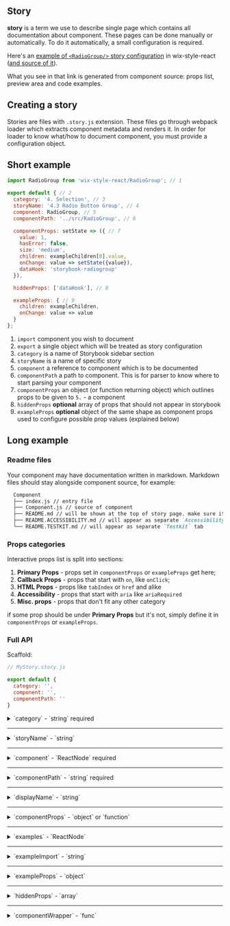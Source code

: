 ## Story

**story** is a term we use to describe single page which contains all documentation about component.
These pages can be done manually or automatically. To do it automatically, a small configuration is required.

Here's an [example of `<RadioGroup/>` story configuration](https://wix-wix-style-react.surge.sh/?selectedKind=4.%20Selection&selectedStory=4.3%20Radio%20Button%20Group&full=0&addons=0&stories=1&panelRight=0) in wix-style-react ([and source of it](https://github.com/wix/wix-style-react/blob/master/stories/RadioGroup.story.js)).

What you see in that link is generated from component source: props list, preview area and code examples.

## Creating a story

Stories are files with `.story.js` extension. These files go through webpack loader which extracts component metadata
and renders it. In order for loader to know what/how to document component, you must provide a configuration object.

## Short example

```js
import RadioGroup from 'wix-style-react/RadioGroup'; // 1

export default { // 2
  category: '4. Selection', // 3
  storyName: '4.3 Radio Button Group', // 4
  component: RadioGroup, // 5
  componentPath: '../src/RadioGroup', // 6

  componentProps: setState => ({ // 7
    value: 1,
    hasError: false,
    size: 'medium',
    children: exampleChildren[0].value,
    onChange: value => setState({value}),
    dataHook: 'storybook-radiogroup'
  }),

  hiddenProps: ['dataHook'], // 8

  exampleProps: { // 9
    children: exampleChildren,
    onChange: value => value
  }
};
```

1. `import` component you wish to document
1. `export` a single object which will be treated as story configuration
1. `category` is a name of Storybook sidebar section
1. `storyName` is a name of specific story
1. `component` a reference to component which is to be documented
1. `componentPath` a path to component. This is for parser to know where to start parsing your component
1. `componentProps` an object (or function returning object) which outlines props to be given to `5.` - a component
1. `hiddenProps` **optional** array of props that should not appear in storybook
1. `exampleProps` **optional** object of the same shape as component props used to configure possible prop values (explained below)

## Long example

### Readme files

Your component may have documentation written in markdown. Markdown
files should stay alongside component source, for example:

```md
  Component
  ├── index.js // entry file
  ├── Component.js // source of component
  ├── README.md // will be shown at the top of story page. make sure it includes a nice title
  ├── README.ACCESSIBILITY.md // will appear as separate `Accessibility` tab
  └── README.TESTKIT.md // will appear as separate `Testkit` tab
```

### Props categories

Interactive props list is split into sections:
1. **Primary Props** - props set in `componentProps` or `exampleProps` get here;
1. **Callback Props** - props that start with `on`, like `onClick`;
1. **HTML Props** - props like `tabIndex` or `href` and alike
1. **Accessibility** - props that start with `aria` like `ariaRequired`
1. **Misc. props** - props that don't fit any other category

if some prop should be under **Primary Props** but it's not, simply define it in
`componentProps` or `exampleProps`.

### Full API

Scaffold:

```js
// MyStory.story.js

export default {
  category: '',
  component: '',
  componentPath: ''
}
```

<details>
  <summary>`category` - `string` required</summary>

  Name of Storybook "section" under which this story will be placed (e.g. `Core`, `6. Navigation`, `3. Inputs`)
</details>

---

<details>
  <summary>`storyName` - `string`</summary>

  Name of the story in sidebar. If omitted, it will use `displayName` of
  the component.
</details>

---

<details>
  <summary>`component` - `ReactNode` required</summary>

  Reference to react component which will be used in interactive example.
  Most often it will be imported component:

  ```js
  import MyComponent from 'wix-style-react/Component';

  export default {
    // ... other config
    component: MyComponent
  }
  ```
</details>

---

<details>
  <summary>`componentPath` - `string` required</summary>

  A string of relative path to component source. This is required in order
  for automatic documentation to know where to start parsing.

  Even though just folder is enough, it is better to provide exact path to file.

  ```js
  import MyComponent from './src/components/MyComponent';

  export default {
    // ... other config
    component: MyComponent,
    componentPath: './src/components/MyComponent/index.js'
  }
  ```

  NOTE: when proxying component from another library (e.g. wix-ui-backoffice -> wix-style-react), give path using `node_modules` to original source file.
</details>

---

<details>
  <summary>`displayName` - `string`</summary>

  use this string as components displayName. There may be a case when
  parsed displayName is incorrect (for example some HOC changed it).
</details>

---

<details>
  <summary>`componentProps` - `object` or `function`</summary>

  Props that will be passed to `component`. Either given as-is with
  `object` or computed in `function`. Imagine it as `<Component
  {...componentProps}/>`. This is the place to set required props.

  * when `object`, it will be passed to `component` as props.
  * when `function`, its signature is `(setState, getState) => props` where:
    * `setState` - `function`: accepts one argument - object. When called this object will be set as `componentProps`
    * `getState` - `function`: does not accept anything. When called it will return an object containing currently used props
    * `props` - return value `object`: whatever is returned will be used as new `componentProps`

  For example:

  ```js
  // `componentProps` as object
  export default {
    component: ToggleSwitch,
    // ...other config
    componentProps: {
      onChange: () => console.log('wooo onChange called!')
    }
  }

  // This is equivalent to the following
  <ToggleSwitch onChange={() => console.log('wooo onChange called!')}/>
  ```

  Function is used to allow dynamic changes from within `component`.
  The return value of that function will be used as new `component` props.

  When component calls `onChange` it will
  first take `checked` (which initially is set to `false`) and invert it.

  This is how you can imitate surrounding state without managing it yourself:
  ```js
  // `componentProps` as function
  export default {
    component: ToggleSwitch,
    // ...other config
    componentProps: (setState, getState) => ({
      checked: false,
      onChange: () => setProps({checked: !getProps().checked})
    }),
  }
  ```
</details>

---

<details>
  <summary>`examples` - `ReactNode`</summary>

  Automatically generated story page might not include all possible
  examples. In that case use `examples` and pass a `ReactNode`. It will be
  rendered without modification at the bottom of story page.

  For example:

  ```js
  export default {
    // ... other config
    examples: (
      <div>
        Hello, I am custom example
      </div>
    )
  }
  ```
</details>

---

<details>
  <summary>`exampleImport` - `string`</summary>

  at the top of the page there is code showing how to import component,
  something like `import Component from 'module/Component';`

  However, due to various reasons story may not show correct import example. In that case use `exampleImport` and pass
  hardcoded string of import example
</details>

---

<details>
  <summary>`exampleProps` - `object`</summary>

  `exampleProps` is an optional object of same shape as `componentProps`.
  It's purpose is to configure how interactive props in storybook are displayed.

  automated process tries to derive how a prop is controlled from it's
  type (e.g. a boolean prop is controlled with `<ToggleSwitch/>`, a string with `<Input/>` etc.)

  however, it's not always possible to derive controller from prop type
  and in those cases you are able to configure it manually:

  ```js
  exampleProps: {
    children: ['a', 'list', 'of', 'possible', 'children']
  }
  ```

  the above would show `children` prop with a dropdown.

  Below are possible ways to set `exampleProps`

##### Using list

  this will create a dropdown for `placement` prop with `bottom`,`top`,`right` & `left` options

  ```js
  export default {
    // ... other config
    exampleProps: {
      placement: ['bottom','top','right','left']
    }
  }
  ```

##### Using list of objects

  objects are of `{label, value}` shape. They are useful when example
  value can't be represented as string (for example if value is a component or a function)

  ```js
  export default {
    // ... other config
    exampleProps: {
      children: [
        { label: 'just a string', value: 'hello' },
        { label: 'simple component', value: <div>hello</div> },
        { label: 'another component', value: <MaybeImportedComponent/> },
        {
          label: 'nested components',
          value: (
            <div>
              <SomeComponent/>
              <SomeOtherComponent/>
            </div>
          )
        },
      ]
    }
  }
  ```

  the above would show `children` prop with a dropdown having 4 options.

##### Using functions

  when exampleProp is a function, it's return value will be displayed in
  storybook when that function was called. It will also glow blue. Very
  useful to indicate when callbacks happen.

  ```js
  export default {
    // ... other config
    exampleProps: {
      onClick: () => 'i was called!'
    }
  }
  ```
</details>

---


<details>
  <summary>`hiddenProps` - `array`</summary>

  there can be many reasons why some props should not appear in
  documentation. In such cases, list those props in `hiddenProps` array:

  ```js
  export default {
    // ... other config
    hiddenProps: ['dataHook', 'className']
  }
  ```
</details>

---

<details>

  <summary>`componentWrapper` - `func`</summary>

  A render function for the component (in the Preview). Typicaly this function can wrap the component in something usefull like a theme className if needed.
  Signature: ({component}) => JSXElement

  ```js
  export default {
    componentWrapper: ({component})=> <div className="theme">{component}</div>
  }
  ```

</details>
